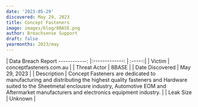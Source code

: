 ```yaml
---
date: '2023-05-29'
discovered: May 29, 2023
title: Concept Fasteners
image: images/blog/8BASE.png
author: Breachsense Support
draft: false
yearmonths: 2023/may
---
```



| Data Breach Report
------------:     |:-------------:    | :-----:|
| Victim      | conceptfasteners.com.au      | 
| Threat Actor      | 8BASE      | 
| Date Discovered      | May 29, 2023      | 
| Description      | Concept Fasteners are dedicated to manufacturing and distributing the highest quality fasteners and Hardware suited to the Sheetmetal enclousre industry, Automotive EOM and Aftermarket manufacturers and electronics equipment industry.      | 
| Leak Size      | Unknown      | 

